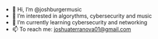 - 👋 Hi, I’m @joshburgermusic
- 👀 I’m interested in algorythms, cybersecurity and music
- 🌱 I’m currently learning cybersecurity and networking
- 📫 To reach me: joshuaterranova01@gmail.com
